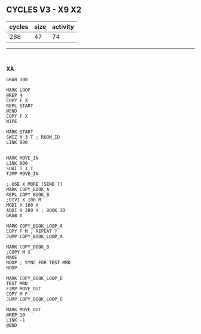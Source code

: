 ## CYCLES V3 - X9 X2

| cycles | size | activity |
| ------ | ---- | -------- |
| 286 | 47 | 74 |
<hr>
<br>

**XA**

```
GRAB 300

MARK LOOP
@REP 4
COPY F X
REPL START
@END
COPY F X
WIPE

MARK START
SWIZ X 3 T ; ROOM_ID
LINK 800


MARK MOVE_IN
LINK 800
SUBI T 1 T
TJMP MOVE_IN

; USE X MORE (SEND ?)
MARK COPY_BOOK_A
REPL COPY_BOOK_B
;DIVI X 100 M
MODI X 100 X
ADDI X 200 X ; BOOK ID
GRAB X

MARK COPY_BOOK_LOOP_A
COPY F M ; REPEAT ?
JUMP COPY_BOOK_LOOP_A

MARK COPY_BOOK_B
;COPY M X
MAKE
NOOP ; SYNC FOR TEST MRD
NOOP

MARK COPY_BOOK_LOOP_B
TEST MRD
FJMP MOVE_OUT
COPY M F
JUMP COPY_BOOK_LOOP_B

MARK MOVE_OUT
@REP 10
LINK -1
@END
```
